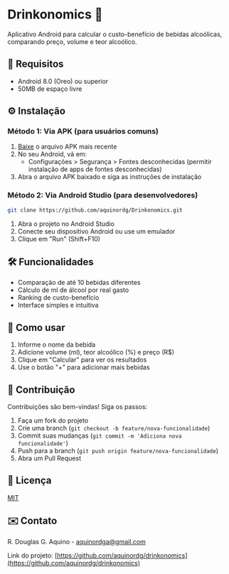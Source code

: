 # Drinkonomics 🍻

Aplicativo Android para calcular o custo-benefício de bebidas alcoólicas, comparando preço, volume e teor alcoólico.

## 🔧 Requisitos
- Android 8.0 (Oreo) ou superior
- 50MB de espaço livre

## ⚙️ Instalação

### Método 1: Via APK (para usuários comuns)
1. [Baixe](https://github.com/aquinordg/app/release/app-release.apk) o arquivo APK mais recente
2. No seu Android, vá em:
   - Configurações > Segurança > Fontes desconhecidas (permitir instalação de apps de fontes desconhecidas)
3. Abra o arquivo APK baixado e siga as instruções de instalação

### Método 2: Via Android Studio (para desenvolvedores)
```bash
git clone https://github.com/aquinordg/Drinkonomics.git
```
1. Abra o projeto no Android Studio
2. Conecte seu dispositivo Android ou use um emulador
3. Clique em "Run" (Shift+F10)

## 🛠 Funcionalidades
- Comparação de até 10 bebidas diferentes
- Cálculo de ml de álcool por real gasto
- Ranking de custo-benefício
- Interface simples e intuitiva

## 📝 Como usar
1. Informe o nome da bebida
2. Adicione volume (ml), teor alcoólico (%) e preço (R$)
3. Clique em "Calcular" para ver os resultados
4. Use o botão "+" para adicionar mais bebidas

## 🤝 Contribuição
Contribuições são bem-vindas! Siga os passos:
1. Faça um fork do projeto
2. Crie uma branch (`git checkout -b feature/nova-funcionalidade`)
3. Commit suas mudanças (`git commit -m 'Adiciona nova funcionalidade'`)
4. Push para a branch (`git push origin feature/nova-funcionalidade`)
5. Abra um Pull Request

## 📄 Licença
[MIT](https://choosealicense.com/licenses/mit/)

## ✉️ Contato
R. Douglas G. Aquino - [aquinordga@gmail.com](mailto:aquinordga@gmail.com)

Link do projeto: [https://github.com/aquinordg/drinkonomics](https://github.com/aquinordg/drinkonomics)
